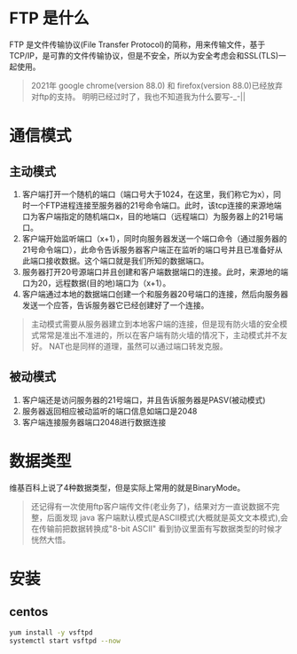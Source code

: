 # FTP 是什么
FTP 是文件传输协议(File Transfer Protocol)的简称，用来传输文件，基于TCP/IP，是可靠的文件传输协议，但是不安全，所以为安全考虑会和SSL(TLS)一起使用。

> 2021年 google chrome(version 88.0) 和 firefox(version 88.0)已经放弃对ftp的支持。
> 明明已经过时了，我也不知道我为什么要写-_-||

# 通信模式
## 主动模式

1. 客户端打开一个随机的端口（端口号大于1024，在这里，我们称它为x），同时一个FTP进程连接至服务器的21号命令端口。此时，该tcp连接的来源地端口为客户端指定的随机端口x，目的地端口（远程端口）为服务器上的21号端口。
2. 客户端开始监听端口（x+1），同时向服务器发送一个端口命令（通过服务器的21号命令端口），此命令告诉服务器客户端正在监听的端口号并且已准备好从此端口接收数据。这个端口就是我们所知的数据端口。
3. 服务器打开20号源端口并且创建和客户端数据端口的连接。此时，来源地的端口为20，远程数据(目的地)端口为（x+1）。
4. 客户端通过本地的数据端口创建一个和服务器20号端口的连接，然后向服务器发送一个应答，告诉服务器它已经创建好了一个连接。

> 主动模式需要从服务器建立到本地客户端的连接，但是现有防火墙的安全模式常常是准出不准进的，所以在客户端有防火墙的情况下，主动模式并不友好。
> NAT也是同样的道理，虽然可以通过端口转发克服。


## 被动模式
1. 客户端还是访问服务器的21号端口，并且告诉服务器是PASV(被动模式)
2. 服务器返回相应被动监听的端口信息如端口是2048
3. 客户端连接服务器端口2048进行数据连接

# 数据类型
维基百科上说了4种数据类型，但是实际上常用的就是BinaryMode。
> 还记得有一次使用ftp客户端传文件(老业务了)，结果对方一直说数据不完整，后面发现 java 客户端默认模式是ASCII模式(大概就是英文文本模式),会在传输前把数据转换成"8-bit ASCII"
> 看到协议里面有写数据类型的时候才恍然大悟。

# 安装
## centos
```bash
yum install -y vsftpd
systemctl start vsftpd --now
```